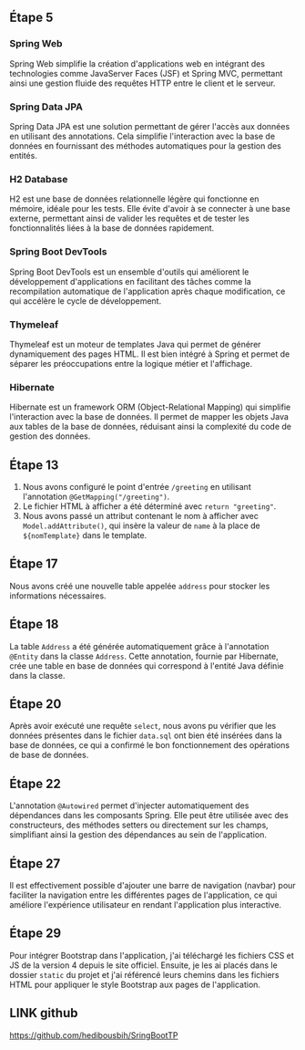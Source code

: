 ## Étape 5

### Spring Web
Spring Web simplifie la création d'applications web en intégrant des technologies comme JavaServer Faces (JSF) et Spring MVC, permettant ainsi une gestion fluide des requêtes HTTP entre le client et le serveur.

### Spring Data JPA
Spring Data JPA est une solution permettant de gérer l'accès aux données en utilisant des annotations. Cela simplifie l'interaction avec la base de données en fournissant des méthodes automatiques pour la gestion des entités.

### H2 Database
H2 est une base de données relationnelle légère qui fonctionne en mémoire, idéale pour les tests. Elle évite d'avoir à se connecter à une base externe, permettant ainsi de valider les requêtes et de tester les fonctionnalités liées à la base de données rapidement.

### Spring Boot DevTools
Spring Boot DevTools est un ensemble d'outils qui améliorent le développement d'applications en facilitant des tâches comme la recompilation automatique de l'application après chaque modification, ce qui accélère le cycle de développement.

### Thymeleaf
Thymeleaf est un moteur de templates Java qui permet de générer dynamiquement des pages HTML. Il est bien intégré à Spring et permet de séparer les préoccupations entre la logique métier et l'affichage.

### Hibernate
Hibernate est un framework ORM (Object-Relational Mapping) qui simplifie l'interaction avec la base de données. Il permet de mapper les objets Java aux tables de la base de données, réduisant ainsi la complexité du code de gestion des données.

## Étape 13

1. Nous avons configuré le point d'entrée `/greeting` en utilisant l'annotation `@GetMapping("/greeting")`.
2. Le fichier HTML à afficher a été déterminé avec `return "greeting"`.
3. Nous avons passé un attribut contenant le nom à afficher avec `Model.addAttribute()`, qui insère la valeur de `name` à la place de `${nomTemplate}` dans le template.

## Étape 17
Nous avons créé une nouvelle table appelée `address` pour stocker les informations nécessaires.

## Étape 18
La table `Address` a été générée automatiquement grâce à l'annotation `@Entity` dans la classe `Address`. Cette annotation, fournie par Hibernate, crée une table en base de données qui correspond à l'entité Java définie dans la classe.

## Étape 20
Après avoir exécuté une requête `select`, nous avons pu vérifier que les données présentes dans le fichier `data.sql` ont bien été insérées dans la base de données, ce qui a confirmé le bon fonctionnement des opérations de base de données.

## Étape 22
L'annotation `@Autowired` permet d'injecter automatiquement des dépendances dans les composants Spring. Elle peut être utilisée avec des constructeurs, des méthodes setters ou directement sur les champs, simplifiant ainsi la gestion des dépendances au sein de l'application.

## Étape 27
Il est effectivement possible d'ajouter une barre de navigation (navbar) pour faciliter la navigation entre les différentes pages de l'application, ce qui améliore l'expérience utilisateur en rendant l'application plus interactive.

## Étape 29
Pour intégrer Bootstrap dans l'application, j'ai téléchargé les fichiers CSS et JS de la version 4 depuis le site officiel. Ensuite, je les ai placés dans le dossier `static` du projet et j'ai référencé leurs chemins dans les fichiers HTML pour appliquer le style Bootstrap aux pages de l'application.



## LINK github
https://github.com/hedibousbih/SringBootTP